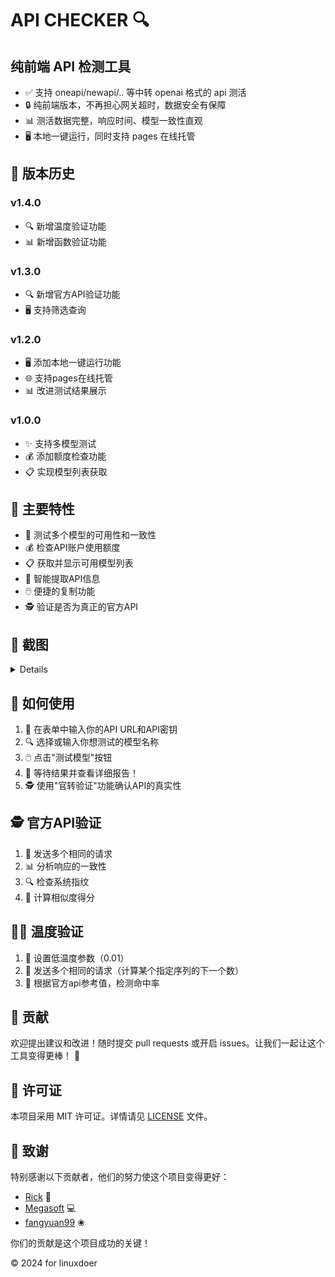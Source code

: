 # API CHECKER 🔍

## 纯前端 API 检测工具

- ✅ 支持 oneapi/newapi/.. 等中转 openai 格式的 api 测活
- 🔒 纯前端版本，不再担心网关超时，数据安全有保障
- 📊 测活数据完整，响应时间、模型一致性直观
- 🖥️ 本地一键运行，同时支持 pages 在线托管

## 📜 版本历史
### v1.4.0

- 🔍 新增温度验证功能
- 📊 新增函数验证功能


### v1.3.0

- 🔍 新增官方API验证功能
- 🖥️ 支持筛选查询

### v1.2.0

- 🖥️ 添加本地一键运行功能
- 🌐 支持pages在线托管
- 📊 改进测试结果展示

### v1.0.0

- ✨ 支持多模型测试
- 💰 添加额度检查功能
- 📋 实现模型列表获取

## 🚀 主要特性

- 🧪 测试多个模型的可用性和一致性
- 💰 检查API账户使用额度
- 📋 获取并显示可用模型列表
- 📝 智能提取API信息
- 🖱️ 便捷的复制功能
- 🕵️ 验证是否为真正的官方API

## 📸 截图
  <details>

 <img src="https://tgstate.ikun123.com/d/BQACAgUAAx0EcyK3ugACGlFm0xxn52HBNMk72qxN8wUct0shpgAC3xEAAtbumVb7bUXddXAarzUE" alt="界面" style="zoom:25%;" />

<img src="https://tgstate.ikun123.com/d/BQACAgUAAx0EcyK3ugACGlJm0x0xfZ_QnYI-iz2q0yvaCR88qgAC4BEAAtbumVZQ894iAAHSPj41BA" alt="界面" style="zoom:25%;" />

<img src="https://tgstate.ikun123.com/d/BQACAgUAAx0EcyK3ugACGlNm0x1wRi1vsK_rf6L-aommpeUGHgAC4REAAtbumVb9vzVG4hTLLTUE" alt="界面" style="zoom:25%;" />

<img src="https://tgstate.ikun123.com/d/BQACAgUAAx0EcyK3ugACGlRm0x2LUlGit64GH1QtAAFdm43MtaoAAuIRAALW7plWy3_s5IfHXQ41BA" alt="界面" style="zoom:25%;" />

<img src="https://tgstate.ikun123.com/d/BQACAgUAAx0EcyK3ugACGlVm0x26HBaJhcdrmfr_NKdNPm3XwQAC4xEAAtbumVZxuQxlrC9KcTUE" alt="界面" style="zoom:25%;" />

  </details>



## 🚀 如何使用

1. 📝 在表单中输入你的API URL和API密钥
2. 🔍 选择或输入你想测试的模型名称
3. 🖱️ 点击"测试模型"按钮
4. 🎉 等待结果并查看详细报告！
5. 🕵️ 使用"官转验证"功能确认API的真实性

## 🕵️ 官方API验证

1. 🔄 发送多个相同的请求
2. 📊 分析响应的一致性
3. 🔍 检查系统指纹
4. 🧮 计算相似度得分

## 🕵️‍♀️ 温度验证

1. 🧊 设置低温度参数（0.01）
2. 🔄 发送多个相同的请求（计算某个指定序列的下一个数）
3. 🎯 根据官方api参考值，检测命中率

## 🤝 贡献

欢迎提出建议和改进！随时提交 pull requests 或开启 issues。让我们一起让这个工具变得更棒！ 🌈

## 📜 许可证

本项目采用 MIT 许可证。详情请见 [LICENSE](LICENSE) 文件。

## 🙏 致谢

特别感谢以下贡献者，他们的努力使这个项目变得更好：

- [Rick](https://linux.do/u/rick) 🚀
- [Megasoft](https://linux.do/u/zhong_little) 💻
- [fangyuan99](https://linux.do/u/fangyuan99) ❀

你们的贡献是这个项目成功的关键！

© 2024 for linuxdoer
